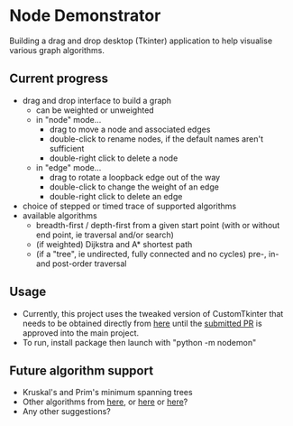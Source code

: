 # Node Demonstrator

Building a drag and drop desktop (Tkinter) application to help visualise various graph algorithms.

## Current progress

- drag and drop interface to build a graph 
  - can be weighted or unweighted
  - in "node" mode... 
    - drag to move a node and associated edges
    - double-click to rename nodes, if the default names aren't sufficient
    - double-right click to delete a node
  - in "edge" mode... 
    - drag to rotate a loopback edge out of the way
    - double-click to change the weight of an edge
    - double-right click to delete an edge
- choice of stepped or timed trace of supported algorithms
- available algorithms 
  - breadth-first / depth-first from a given start point (with or without end point, ie traversal and/or search)
  - (if weighted) Dijkstra and A* shortest path
  - (if a "tree", ie undirected, fully connected and no cycles) pre-, in- and post-order traversal

## Usage

- Currently, this project uses the tweaked version of CustomTkinter that needs to be obtained directly from [here](https://github.com/DerSchinken/CustomTkinter/tree/fix-1419) until the [submitted PR](https://github.com/TomSchimansky/CustomTkinter/pull/2240) is approved into the main project.
- To run, install package then launch with "python -m nodemon"

## Future algorithm support

- Kruskal's and Prim's minimum spanning trees
- Other algorithms from [here](https://memgraph.com/blog/graph-algorithms-applications), or [here](https://memgraph.com/blog/graph-algorithms-list) or [here](https://towardsdatascience.com/10-graph-algorithms-visually-explained-e57faa1336f3)?
- Any other suggestions?